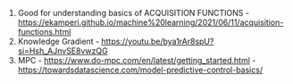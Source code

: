 1. Good for understanding basics of ACQUISITION FUNCTIONS - https://ekamperi.github.io/machine%20learning/2021/06/11/acquisition-functions.html
2. Knowledge Gradient - https://youtu.be/bya1rAr8spU?si=Hsh_AJnvSE8vwzQG
3. MPC - https://www.do-mpc.com/en/latest/getting_started.html
       - https://towardsdatascience.com/model-predictive-control-basics/


